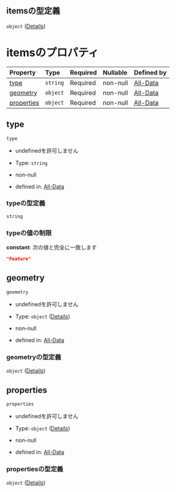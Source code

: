 ## itemsの型定義

`object` ([Details](data-properties-路線リスト-items-properties-路線ポリライン-properties-features-items.md))

# itemsのプロパティ

| Property                  | Type     | Required | Nullable | Defined by                                                                                                                                                                                                                 |
| :------------------------ | :------- | :------- | :------- | :------------------------------------------------------------------------------------------------------------------------------------------------------------------------------------------------------------------------- |
| [type](#type)             | `string` | Required | non-null | [All-Data](data-properties-路線リスト-items-properties-路線ポリライン-properties-features-items-properties-type.md "undefined#/properties/lines/items/properties/polyline_list/properties/features/items/properties/type")             |
| [geometry](#geometry)     | `object` | Required | non-null | [All-Data](data-properties-路線リスト-items-properties-路線ポリライン-properties-features-items-properties-geometry.md "undefined#/properties/lines/items/properties/polyline_list/properties/features/items/properties/geometry")     |
| [properties](#properties) | `object` | Required | non-null | [All-Data](data-properties-路線リスト-items-properties-路線ポリライン-properties-features-items-properties-properties.md "undefined#/properties/lines/items/properties/polyline_list/properties/features/items/properties/properties") |

## type



`type`

*   undefinedを許可しません

*   Type: `string`

*   non-null

*   defined in: [All-Data](data-properties-路線リスト-items-properties-路線ポリライン-properties-features-items-properties-type.md "undefined#/properties/lines/items/properties/polyline_list/properties/features/items/properties/type")

### typeの型定義

`string`

### typeの値の制限

**constant**: 次の値と完全に一致します

```json
"Feature"
```

## geometry



`geometry`

*   undefinedを許可しません

*   Type: `object` ([Details](data-properties-路線リスト-items-properties-路線ポリライン-properties-features-items-properties-geometry.md))

*   non-null

*   defined in: [All-Data](data-properties-路線リスト-items-properties-路線ポリライン-properties-features-items-properties-geometry.md "undefined#/properties/lines/items/properties/polyline_list/properties/features/items/properties/geometry")

### geometryの型定義

`object` ([Details](data-properties-路線リスト-items-properties-路線ポリライン-properties-features-items-properties-geometry.md))

## properties



`properties`

*   undefinedを許可しません

*   Type: `object` ([Details](data-properties-路線リスト-items-properties-路線ポリライン-properties-features-items-properties-properties.md))

*   non-null

*   defined in: [All-Data](data-properties-路線リスト-items-properties-路線ポリライン-properties-features-items-properties-properties.md "undefined#/properties/lines/items/properties/polyline_list/properties/features/items/properties/properties")

### propertiesの型定義

`object` ([Details](data-properties-路線リスト-items-properties-路線ポリライン-properties-features-items-properties-properties.md))
